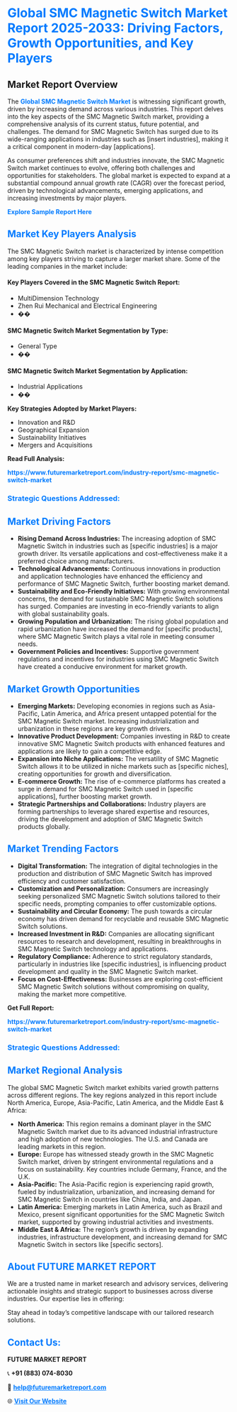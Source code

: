 <h1 style="color: #007BFF;">Global SMC Magnetic Switch Market Report 2025-2033: Driving Factors, Growth Opportunities, and Key Players</h1>

<section id="overview">
<h2>Market Report Overview</h2>
<p>The <a href="https://www.futuremarketreport.com/industry-report/smc-magnetic-switch-market" style="color: #007BFF; text-decoration: none;"><strong>Global SMC Magnetic Switch Market</strong></a> is witnessing significant growth, driven by increasing demand across various industries. This report delves into the key aspects of the SMC Magnetic Switch market, providing a comprehensive analysis of its current status, future potential, and challenges. The demand for SMC Magnetic Switch has surged due to its wide-ranging applications in industries such as [insert industries], making it a critical component in modern-day [applications].</p>
<p>As consumer preferences shift and industries innovate, the SMC Magnetic Switch market continues to evolve, offering both challenges and opportunities for stakeholders. The global market is expected to expand at a substantial compound annual growth rate (CAGR) over the forecast period, driven by technological advancements, emerging applications, and increasing investments by major players.</p>
</section>

<section id="overview">
<p><a href="https://www.futuremarketreport.com/request-sample/reportId=113709" style="color: #007BFF; text-decoration: none;"><strong>Explore Sample Report Here</strong></a></p>
</section>

<section id="key-players">
<h2 style="color: #007BFF;">Market Key Players Analysis</h2>
<p>The SMC Magnetic Switch market is characterized by intense competition among key players striving to capture a larger market share. Some of the leading companies in the market include:</p>
<h4>Key Players Covered in the SMC Magnetic Switch Report:</h4>
<ul><li>MultiDimension Technology</li><li>Zhen Rui Mechanical and Electrical Engineering</li><li>��</li></ul>
<h4>SMC Magnetic Switch Market Segmentation by Type:</h4>
<ul><li>General Type</li><li>��</li></ul>

<h4>SMC Magnetic Switch Market Segmentation by Application:</h4>
<ul><li>Industrial Applications</li><li>��</li></ul>
<p><strong>Key Strategies Adopted by Market Players:</strong></p>
<ul>
<li>Innovation and R&D</li>
<li>Geographical Expansion</li>
<li>Sustainability Initiatives</li>
<li>Mergers and Acquisitions</li>
</ul>
</section>

<section>
<p><strong>Read Full Analysis: </strong></p><a href="https://www.futuremarketreport.com/industry-report/smc-magnetic-switch-market" style="color: #007BFF; text-decoration: none;"><strong>https://www.futuremarketreport.com/industry-report/smc-magnetic-switch-market</strong></a>
<h3 style="color: #007BFF;">Strategic Questions Addressed:</h3>
</section>

<section id="driving-factors">
<h2 style="color: #007BFF;">Market Driving Factors</h2>
<ul>
<li><strong>Rising Demand Across Industries:</strong> The increasing adoption of SMC Magnetic Switch in industries such as [specific industries] is a major growth driver. Its versatile applications and cost-effectiveness make it a preferred choice among manufacturers.</li>
<li><strong>Technological Advancements:</strong> Continuous innovations in production and application technologies have enhanced the efficiency and performance of SMC Magnetic Switch, further boosting market demand.</li>
<li><strong>Sustainability and Eco-Friendly Initiatives:</strong> With growing environmental concerns, the demand for sustainable SMC Magnetic Switch solutions has surged. Companies are investing in eco-friendly variants to align with global sustainability goals.</li>
<li><strong>Growing Population and Urbanization:</strong> The rising global population and rapid urbanization have increased the demand for [specific products], where SMC Magnetic Switch plays a vital role in meeting consumer needs.</li>
<li><strong>Government Policies and Incentives:</strong> Supportive government regulations and incentives for industries using SMC Magnetic Switch have created a conducive environment for market growth.</li>
</ul>
</section>

<section id="growth-opportunities">
<h2 style="color: #007BFF;">Market Growth Opportunities</h2>
<ul>
<li><strong>Emerging Markets:</strong> Developing economies in regions such as Asia-Pacific, Latin America, and Africa present untapped potential for the SMC Magnetic Switch market. Increasing industrialization and urbanization in these regions are key growth drivers.</li>
<li><strong>Innovative Product Development:</strong> Companies investing in R&D to create innovative SMC Magnetic Switch products with enhanced features and applications are likely to gain a competitive edge.</li>
<li><strong>Expansion into Niche Applications:</strong> The versatility of SMC Magnetic Switch allows it to be utilized in niche markets such as [specific niches], creating opportunities for growth and diversification.</li>
<li><strong>E-commerce Growth:</strong> The rise of e-commerce platforms has created a surge in demand for SMC Magnetic Switch used in [specific applications], further boosting market growth.</li>
<li><strong>Strategic Partnerships and Collaborations:</strong> Industry players are forming partnerships to leverage shared expertise and resources, driving the development and adoption of SMC Magnetic Switch products globally.</li>
</ul>
</section>

<section id="trending-factors">
<h2 style="color: #007BFF;">Market Trending Factors</h2>
<ul>
<li><strong>Digital Transformation:</strong> The integration of digital technologies in the production and distribution of SMC Magnetic Switch has improved efficiency and customer satisfaction.</li>
<li><strong>Customization and Personalization:</strong> Consumers are increasingly seeking personalized SMC Magnetic Switch solutions tailored to their specific needs, prompting companies to offer customizable options.</li>
<li><strong>Sustainability and Circular Economy:</strong> The push towards a circular economy has driven demand for recyclable and reusable SMC Magnetic Switch solutions.</li>
<li><strong>Increased Investment in R&D:</strong> Companies are allocating significant resources to research and development, resulting in breakthroughs in SMC Magnetic Switch technology and applications.</li>
<li><strong>Regulatory Compliance:</strong> Adherence to strict regulatory standards, particularly in industries like [specific industries], is influencing product development and quality in the SMC Magnetic Switch market.</li>
<li><strong>Focus on Cost-Effectiveness:</strong> Businesses are exploring cost-efficient SMC Magnetic Switch solutions without compromising on quality, making the market more competitive.</li>
</ul>
</section>

<section>
<p><strong>Get Full Report: </strong></p><a href="https://www.futuremarketreport.com/industry-report/smc-magnetic-switch-market" style="color: #007BFF; text-decoration: none;"><strong>https://www.futuremarketreport.com/industry-report/smc-magnetic-switch-market</strong></a>
<h3 style="color: #007BFF;">Strategic Questions Addressed:</h3>
</section>


<section id="regional-analysis">
<h2 style="color: #007BFF;">Market Regional Analysis</h2>
<p>The global SMC Magnetic Switch market exhibits varied growth patterns across different regions. The key regions analyzed in this report include North America, Europe, Asia-Pacific, Latin America, and the Middle East & Africa:</p>
<ul>
<li><strong>North America:</strong> This region remains a dominant player in the SMC Magnetic Switch market due to its advanced industrial infrastructure and high adoption of new technologies. The U.S. and Canada are leading markets in this region.</li>
<li><strong>Europe:</strong> Europe has witnessed steady growth in the SMC Magnetic Switch market, driven by stringent environmental regulations and a focus on sustainability. Key countries include Germany, France, and the U.K.</li>
<li><strong>Asia-Pacific:</strong> The Asia-Pacific region is experiencing rapid growth, fueled by industrialization, urbanization, and increasing demand for SMC Magnetic Switch in countries like China, India, and Japan.</li>
<li><strong>Latin America:</strong> Emerging markets in Latin America, such as Brazil and Mexico, present significant opportunities for the SMC Magnetic Switch market, supported by growing industrial activities and investments.</li>
<li><strong>Middle East & Africa:</strong> The region’s growth is driven by expanding industries, infrastructure development, and increasing demand for SMC Magnetic Switch in sectors like [specific sectors].</li>
</ul>
</section>

<footer>
<h2 style="color: #007BFF;">About FUTURE MARKET REPORT</h2>
<p>We are a trusted name in market research and advisory services, delivering actionable insights and strategic support to businesses across diverse industries. Our expertise lies in offering:</p>

<p>Stay ahead in today’s competitive landscape with our tailored research solutions.</p>

<h2 style="color: #007BFF;">Contact Us:</h2>
<p><strong>FUTURE MARKET REPORT</strong></p>
<p>📞 <strong>+91 (883) 074-8030</strong></p>
<p>📧 <strong><a href="mailto:help@futuremarketreport.com" style="color: #007BFF;">help@futuremarketreport.com</a></strong></p>
<p>🌐 <strong><a href="https://www.futuremarketreport.com/" style="color: #007BFF;">Visit Our Website</a></strong></p>
</footer>